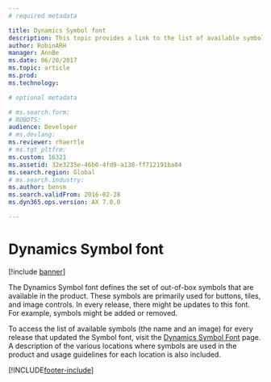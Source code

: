 ```yaml
---
# required metadata

title: Dynamics Symbol font
description: This topic provides a link to the list of available symbols for each release.
author: RobinARH
manager: AnnBe
ms.date: 06/20/2017
ms.topic: article
ms.prod: 
ms.technology: 

# optional metadata

# ms.search.form: 
# ROBOTS: 
audience: Developer
# ms.devlang: 
ms.reviewer: rhaertle
# ms.tgt_pltfrm: 
ms.custom: 16321
ms.assetid: 32e3235e-46b0-4fd9-a138-ff712191ba84
ms.search.region: Global
# ms.search.industry: 
ms.author: bensm
ms.search.validFrom: 2016-02-28
ms.dyn365.ops.version: AX 7.0.0

---
```


# Dynamics Symbol font

[!include [banner](../includes/banner.md)]

The Dynamics Symbol font defines the set of out-of-box symbols that are available in the product. These symbols are primarily used for buttons, tiles, and image controls. In every release, there might be updates to this font. For example, symbols might be added or removed.

To access the list of available symbols (the name and an image) for every release that updated the Symbol font, visit the [Dynamics Symbol Font](https://go.microsoft.com/fwlink/?linkid=850961) page. A description of the various locations where symbols are used in the product and usage guidelines for each location is also included.


[!INCLUDE[footer-include](../../../includes/footer-banner.md)]